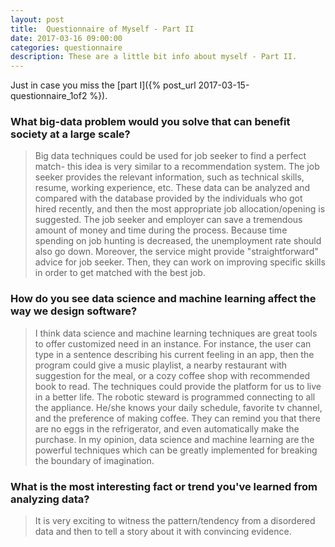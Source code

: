 ```yaml
---
layout: post
title:  Questionnaire of Myself - Part II
date: 2017-03-16 09:00:00
categories: questionnaire
description: These are a little bit info about myself - Part II.
---
```


Just in case you miss the [<span class="blue">part I</span>]({% post_url 2017-03-15-questionnaire_1of2 %}).

### What big-data problem would you solve that can benefit society at a large scale?

> Big data techniques could be used for job seeker to find a perfect match- this idea is very similar to a recommendation system. The job seeker provides the relevant information, such as technical skills, resume, working experience, etc. These data can be analyzed and compared with the database provided by the individuals who got hired recently, and then the most appropriate job allocation/opening is suggested. The job seeker and employer can save a tremendous amount of money and time during the process. Because time spending on job hunting is decreased, the unemployment rate should also go down. Moreover, the service might provide "straightforward" advice for job seeker. Then, they can work on improving specific skills in order to get matched with the best job.

### How do you see data science and machine learning affect the way we design software?

> I think data science and machine learning techniques are great tools to offer customized need in an instance. For instance, the user can type in a sentence describing his current feeling in an app, then the program could give a music playlist, a nearby restaurant with suggestion for the meal, or a cozy coffee shop with recommended book to read. The techniques could provide the platform for us to live in a better life. The robotic steward is programmed connecting to all the appliance. He/she knows your daily schedule, favorite tv channel, and the preference of making coffee. They can remind you that there are no eggs in the refrigerator, and even automatically make the purchase. In my opinion, data science and machine learning are the powerful techniques which can be greatly implemented for breaking the boundary of imagination.

### What is the most interesting fact or trend you've learned from analyzing data?

> It is very exciting to witness the pattern/tendency from a disordered data and then to tell a story about it with convincing evidence.